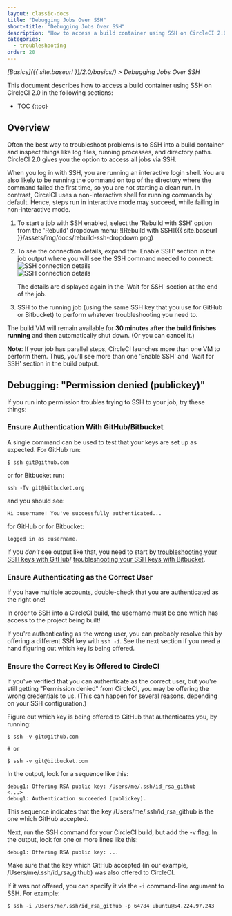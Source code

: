 ```yaml
---
layout: classic-docs
title: "Debugging Jobs Over SSH"
short-title: "Debugging Jobs Over SSH"
description: "How to access a build container using SSH on CircleCI 2.0"
categories:
  - troubleshooting
order: 20
---
```

*[Basics]({{ site.baseurl }}/2.0/basics/) > Debugging Jobs Over SSH*

This document describes how to access a build container using SSH on CircleCI 2.0 in the following sections:

* TOC {:toc}

## Overview

Often the best way to troubleshoot problems is to SSH into a build container and inspect things like log files, running processes, and directory paths. CircleCI 2.0 gives you the option to access all jobs via SSH.

When you log in with SSH, you are running an interactive login shell. You are also likely to be running the command on top of the directory where the command failed the first time, so you are not starting a clean run. In contrast, CircelCI uses a non-interactive shell for running commands by default. Hence, steps run in interactive mode may succeed, while failing in non-interactive mode.

1. To start a job with SSH enabled, select the 'Rebuild with SSH' option from the 'Rebuild' dropdown menu: ![Rebuild with SSH]({{ site.baseurl }}/assets/img/docs/rebuild-ssh-dropdown.png)

2. To see the connection details, expand the 'Enable SSH' section in the job output where you will see the SSH command needed to connect: ![SSH connection details](https://circleci-discourse.s3.amazonaws.com/optimized/2X/5/57f50e26ec245d0373c4265ec4375641553bdbdb_1_690x295.png)  
    ![SSH connection details](https://circleci-discourse.s3.amazonaws.com/optimized/2X/5/514e8aec3e8017dac8e8d401d22432026b473161_1_690x281.png)
    
    The details are displayed again in the 'Wait for SSH' section at the end of the job.

3. SSH to the running job (using the same SSH key that you use for GitHub or Bitbucket) to perform whatever troubleshooting you need to.

The build VM will remain available for **30 minutes after the build finishes running** and then automatically shut down. (Or you can cancel it.)

**Note**: If your job has parallel steps, CircleCI launches more than one VM to perform them. Thus, you'll see more than one 'Enable SSH' and 'Wait for SSH' section in the build output.

## Debugging: "Permission denied (publickey)"

If you run into permission troubles trying to SSH to your job, try these things:

### Ensure Authentication With GitHub/Bitbucket

A single command can be used to test that your keys are set up as expected. For GitHub run:

    $ ssh git@github.com
    

or for Bitbucket run:

    ssh -Tv git@bitbucket.org
    

and you should see:

    Hi :username! You've successfully authenticated...
    

for GitHub or for Bitbucket:

    logged in as :username.
    

If you *don't* see output like that, you need to start by [troubleshooting your SSH keys with GitHub](https://help.github.com/articles/error-permission-denied-publickey)/ [troubleshooting your SSH keys with Bitbucket](https://confluence.atlassian.com/bitbucket/troubleshoot-ssh-issues-271943403.html).

### Ensure Authenticating as the Correct User

If you have multiple accounts, double-check that you are authenticated as the right one!

In order to SSH into a CircleCI build, the username must be one which has access to the project being built!

If you're authenticating as the wrong user, you can probably resolve this by offering a different SSH key with `ssh -i`. See the next section if you need a hand figuring out which key is being offered.

### Ensure the Correct Key is Offered to CircleCI

If you've verified that you can authenticate as the correct user, but you're still getting "Permission denied" from CircleCI, you may be offering the wrong credentials to us. (This can happen for several reasons, depending on your SSH configuration.)

Figure out which key is being offered to GitHub that authenticates you, by running:

    $ ssh -v git@github.com
    
    # or
    
    $ ssh -v git@bitbucket.com
    

In the output, look for a sequence like this:

    debug1: Offering RSA public key: /Users/me/.ssh/id_rsa_github
    <...>
    debug1: Authentication succeeded (publickey).
    

This sequence indicates that the key /Users/me/.ssh/id_rsa_github is the one which GitHub accepted.

Next, run the SSH command for your CircleCI build, but add the -v flag. In the output, look for one or more lines like this:

    debug1: Offering RSA public key: ...
    

Make sure that the key which GitHub accepted (in our example, /Users/me/.ssh/id_rsa_github) was also offered to CircleCI.

If it was not offered, you can specify it via the `-i` command-line argument to SSH. For example:

    $ ssh -i /Users/me/.ssh/id_rsa_github -p 64784 ubuntu@54.224.97.243